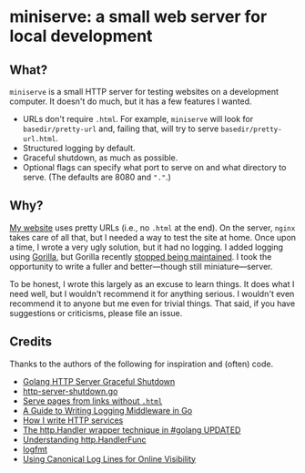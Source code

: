 # miniserve: a small web server for local development

## What?

`miniserve` is a small HTTP server for testing websites on a development
computer.  It doesn't do much, but it has a few features I wanted.

+ URLs don't require `.html`.  For example, `miniserve` will look for
  `basedir/pretty-url` and, failing that, will try to serve
  `basedir/pretty-url.html`.
+ Structured logging by default.
+ Graceful shutdown, as much as possible.
+ Optional flags can specify what port to serve on and what directory to
  serve.  (The defaults are 8080 and `"."`.)

## Why?

[My website](https://telemachus.me) uses pretty URLs (i.e., no `.html` at the
end).  On the server, `nginx` takes care of all that, but I needed a way to
test the site at home.  Once upon a time, I wrote a very ugly solution, but it
had no logging.  I added logging using
[Gorilla](https://github.com/gorilla/handlers), but Gorilla recently [stopped
being maintained](https://github.com/gorilla#gorilla-toolkit).  I took the
opportunity to write a fuller and better—though still miniature—server.

To be honest, I wrote this largely as an excuse to learn things. It does what
I need well, but I wouldn't recommend it for anything serious. I wouldn't even
recommend it to anyone but me even for trivial things. That said, if you have
suggestions or criticisms, please file an issue.

## Credits

Thanks to the authors of the following for inspiration and (often) code.

+ [Golang HTTP Server Graceful Shutdown](https://clavinjune.dev/en/blogs/golang-http-server-graceful-shutdown)
+ [http-server-shutdown.go](https://gist.github.com/rgl/0351b6d9362abb32d6b55f86bd17ab65)
+ [Serve pages from links without `.html`](https://stackoverflow.com/a/57281956)
+ [A Guide to Writing Logging Middleware in Go](https://blog.questionable.services/article/guide-logging-middleware-go)
+ [How I write HTTP services](https://pace.dev/blog/2018/05/09/how-I-write-http-services-after-eight-years.html)
+ [The http.Handler wrapper technique in #golang UPDATED](https://medium.com/@matryer/the-http-handler-wrapper-technique-in-golang-updated-bc7fbcffa702)
+ [Understanding http.HandlerFunc](https://stackoverflow.com/q/53678633)
+ [logfmt](https://brandur.org/logfmt)
+ [Using Canonical Log Lines for Online Visibility](https://brandur.org/canonical-log-lines)
